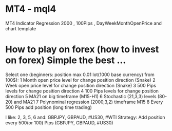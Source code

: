 # MT4 - mql4
MT4 Indicator Regression 2000 , 100Pips , DayWeekMonthOpenPrice and chart template

# How to play on forex (how to invest on forex) Simple the best ...
Select one (beginners: position max 0.01 lot(1000 base currency) from 100$):
1 Month open price level for change position direction (Snake)
2 Week open price level for change position direction (Snake)
3 500 Pips levels for change position direction
4 100 Pips levels for change position direction
5 MA21 on big timeframe (M15-H1)
6 Stochastic (21,3,3) levels (80-20) and MA21
7 Polynominal regression (2000,3,2) timeframe M15
8 Every 500 Pips add position (long time trading)

I like: 2, 3, 5, 6 and: GBPJPY, GBPAUD, #US30, #WTI 
Strategy: Add position every 500(or 100) Pips (GBPJPY, GBPAUD, #US30)


